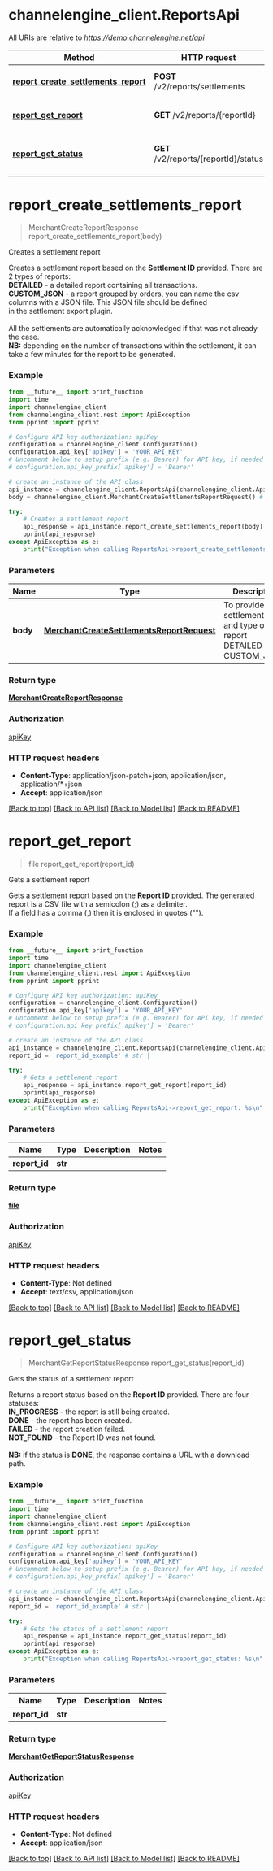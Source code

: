 # channelengine_client.ReportsApi

All URIs are relative to *https://demo.channelengine.net/api*

Method | HTTP request | Description
------------- | ------------- | -------------
[**report_create_settlements_report**](ReportsApi.md#report_create_settlements_report) | **POST** /v2/reports/settlements | Creates a settlement report
[**report_get_report**](ReportsApi.md#report_get_report) | **GET** /v2/reports/{reportId} | Gets a settlement report
[**report_get_status**](ReportsApi.md#report_get_status) | **GET** /v2/reports/{reportId}/status | Gets the status of a settlement report

# **report_create_settlements_report**
> MerchantCreateReportResponse report_create_settlements_report(body)

Creates a settlement report

Creates a settlement report based on the **Settlement ID** provided. There are 2 types of reports:<br />**DETAILED** - a detailed report containing all transactions.<br />**CUSTOM_JSON** - a report grouped by orders, you can name the csv columns with a JSON file. This JSON file should be defined<br />in the settlement export plugin.<br /> <br />All the settlements are automatically acknowledged if that was not already the case.<br />**NB:** depending on the number of transactions within the settlement, it can take a few minutes for the report to be generated.

### Example
```python
from __future__ import print_function
import time
import channelengine_client
from channelengine_client.rest import ApiException
from pprint import pprint

# Configure API key authorization: apiKey
configuration = channelengine_client.Configuration()
configuration.api_key['apikey'] = 'YOUR_API_KEY'
# Uncomment below to setup prefix (e.g. Bearer) for API key, if needed
# configuration.api_key_prefix['apikey'] = 'Bearer'

# create an instance of the API class
api_instance = channelengine_client.ReportsApi(channelengine_client.ApiClient(configuration))
body = channelengine_client.MerchantCreateSettlementsReportRequest() # MerchantCreateSettlementsReportRequest | To provide settlementIds and type of report DETAILED or CUSTOM_JSON.

try:
    # Creates a settlement report
    api_response = api_instance.report_create_settlements_report(body)
    pprint(api_response)
except ApiException as e:
    print("Exception when calling ReportsApi->report_create_settlements_report: %s\n" % e)
```

### Parameters

Name | Type | Description  | Notes
------------- | ------------- | ------------- | -------------
 **body** | [**MerchantCreateSettlementsReportRequest**](MerchantCreateSettlementsReportRequest.md)| To provide settlementIds and type of report DETAILED or CUSTOM_JSON. | 

### Return type

[**MerchantCreateReportResponse**](MerchantCreateReportResponse.md)

### Authorization

[apiKey](../README.md#apiKey)

### HTTP request headers

 - **Content-Type**: application/json-patch+json, application/json, application/*+json
 - **Accept**: application/json

[[Back to top]](#) [[Back to API list]](../README.md#documentation-for-api-endpoints) [[Back to Model list]](../README.md#documentation-for-models) [[Back to README]](../README.md)

# **report_get_report**
> file report_get_report(report_id)

Gets a settlement report

Gets a settlement report based on the **Report ID** provided. The generated report is a CSV file with a semicolon (;) as a delimiter.<br />If a field has a comma (,) then it is enclosed in quotes (\"\").

### Example
```python
from __future__ import print_function
import time
import channelengine_client
from channelengine_client.rest import ApiException
from pprint import pprint

# Configure API key authorization: apiKey
configuration = channelengine_client.Configuration()
configuration.api_key['apikey'] = 'YOUR_API_KEY'
# Uncomment below to setup prefix (e.g. Bearer) for API key, if needed
# configuration.api_key_prefix['apikey'] = 'Bearer'

# create an instance of the API class
api_instance = channelengine_client.ReportsApi(channelengine_client.ApiClient(configuration))
report_id = 'report_id_example' # str | 

try:
    # Gets a settlement report
    api_response = api_instance.report_get_report(report_id)
    pprint(api_response)
except ApiException as e:
    print("Exception when calling ReportsApi->report_get_report: %s\n" % e)
```

### Parameters

Name | Type | Description  | Notes
------------- | ------------- | ------------- | -------------
 **report_id** | **str**|  | 

### Return type

[**file**](file.md)

### Authorization

[apiKey](../README.md#apiKey)

### HTTP request headers

 - **Content-Type**: Not defined
 - **Accept**: text/csv, application/json

[[Back to top]](#) [[Back to API list]](../README.md#documentation-for-api-endpoints) [[Back to Model list]](../README.md#documentation-for-models) [[Back to README]](../README.md)

# **report_get_status**
> MerchantGetReportStatusResponse report_get_status(report_id)

Gets the status of a settlement report

Returns a report status based on the **Report ID** provided. There are four statuses:<br />**IN_PROGRESS** - the report is still being created.<br />**DONE** - the report has been created.<br />**FAILED** - the report creation failed.<br />**NOT_FOUND** - the Report ID was not found.<br /> <br />**NB:** if the status is **DONE**, the response contains a URL with a download path.

### Example
```python
from __future__ import print_function
import time
import channelengine_client
from channelengine_client.rest import ApiException
from pprint import pprint

# Configure API key authorization: apiKey
configuration = channelengine_client.Configuration()
configuration.api_key['apikey'] = 'YOUR_API_KEY'
# Uncomment below to setup prefix (e.g. Bearer) for API key, if needed
# configuration.api_key_prefix['apikey'] = 'Bearer'

# create an instance of the API class
api_instance = channelengine_client.ReportsApi(channelengine_client.ApiClient(configuration))
report_id = 'report_id_example' # str | 

try:
    # Gets the status of a settlement report
    api_response = api_instance.report_get_status(report_id)
    pprint(api_response)
except ApiException as e:
    print("Exception when calling ReportsApi->report_get_status: %s\n" % e)
```

### Parameters

Name | Type | Description  | Notes
------------- | ------------- | ------------- | -------------
 **report_id** | **str**|  | 

### Return type

[**MerchantGetReportStatusResponse**](MerchantGetReportStatusResponse.md)

### Authorization

[apiKey](../README.md#apiKey)

### HTTP request headers

 - **Content-Type**: Not defined
 - **Accept**: application/json

[[Back to top]](#) [[Back to API list]](../README.md#documentation-for-api-endpoints) [[Back to Model list]](../README.md#documentation-for-models) [[Back to README]](../README.md)


